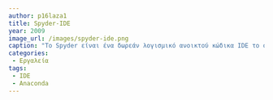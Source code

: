 ```yaml
---
author: p16laza1
title: Spyder-IDE
year: 2009
image_url: /images/spyder-ide.png
caption: "Το Spyder είναι ένα δωρεάν λογισμικό ανοικτού κώδικα IDE το οποίο κυκλοφορεί από το 2009 και έχει άδεια από το MIT. Το Spyder περιέχει ένα μεγάλο πλήθος πακέτων για προγραμματισμό σε Python. Το Spyder κυκλοφορεί σε πολλές πλατφόρμες μέσω του AnacondaοΤο Spyder είναι ένα δωρεάν λογισμικό ανοικτού κώδικα IDE το οποίο κυκλοφορεί από το 2009 και έχει άδεια από το MIT. Το Spyder περιέχει ένα μεγάλο πλήθος πακέτων για προγραμματισμό σε Python. Το Spyder κυκλοφορεί σε πολλές πλατφόρμες μέσω του Anaconda."
categories:
 - Εργαλεία
tags:
 - IDE
 - Anaconda
---
```

